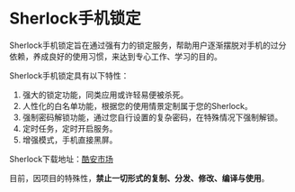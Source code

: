 # Sherlock手机锁定
Sherlock手机锁定旨在通过强有力的锁定服务，帮助用户逐渐摆脱对手机的过分依赖，养成良好的使用习惯，来达到专心工作、学习的目的。

Sherlock手机锁定具有以下特性：
1. 强大的锁定功能，同类应用或许轻易便被杀死。
2. 人性化的白名单功能，根据您的使用情景定制属于您的Sherlock。
3. 强制密码解锁功能，通过您自行设置的复杂密码，在特殊情况下强制解锁。
4. 定时任务，定时开启服务。
5. 增强模式，手机直接黑屏。

Sherlock下载地址：[酷安市场](https://www.coolapk.com/apk/com.wocao.sherlock)

目前，因项目的特殊性，**禁止一切形式的复制、分发、修改、编译与使用**。
